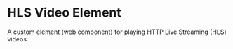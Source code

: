 # HLS Video Element

A custom element (web component) for playing HTTP Live Streaming (HLS) videos.
